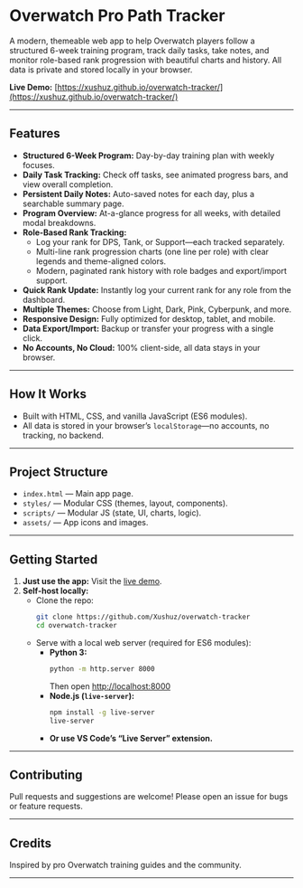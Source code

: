 
# Overwatch Pro Path Tracker

A modern, themeable web app to help Overwatch players follow a structured 6-week training program, track daily tasks, take notes, and monitor role-based rank progression with beautiful charts and history. All data is private and stored locally in your browser.

**Live Demo:** [https://xushuz.github.io/overwatch-tracker/](https://xushuz.github.io/overwatch-tracker/)

---

## Features

- **Structured 6-Week Program:** Day-by-day training plan with weekly focuses.
- **Daily Task Tracking:** Check off tasks, see animated progress bars, and view overall completion.
- **Persistent Daily Notes:** Auto-saved notes for each day, plus a searchable summary page.
- **Program Overview:** At-a-glance progress for all weeks, with detailed modal breakdowns.
- **Role-Based Rank Tracking:**
  - Log your rank for DPS, Tank, or Support—each tracked separately.
  - Multi-line rank progression charts (one line per role) with clear legends and theme-aligned colors.
  - Modern, paginated rank history with role badges and export/import support.
- **Quick Rank Update:** Instantly log your current rank for any role from the dashboard.
- **Multiple Themes:** Choose from Light, Dark, Pink, Cyberpunk, and more.
- **Responsive Design:** Fully optimized for desktop, tablet, and mobile.
- **Data Export/Import:** Backup or transfer your progress with a single click.
- **No Accounts, No Cloud:** 100% client-side, all data stays in your browser.

---

## How It Works

- Built with HTML, CSS, and vanilla JavaScript (ES6 modules).
- All data is stored in your browser’s `localStorage`—no accounts, no tracking, no backend.
---

## Project Structure

- `index.html` — Main app page.
- `styles/` — Modular CSS (themes, layout, components).
- `scripts/` — Modular JS (state, UI, charts, logic).
- `assets/` — App icons and images.

---

## Getting Started

1. **Just use the app:** Visit the [live demo](https://xushuz.github.io/overwatch-tracker/).
2. **Self-host locally:**  
   - Clone the repo:
     ```bash
     git clone https://github.com/Xushuz/overwatch-tracker
     cd overwatch-tracker
     ```
   - Serve with a local web server (required for ES6 modules):
     - **Python 3:**
       ```bash
       python -m http.server 8000
       ```
       Then open [http://localhost:8000](http://localhost:8000)
     - **Node.js (`live-server`):**
       ```bash
       npm install -g live-server
       live-server
       ```
     - **Or use VS Code’s “Live Server” extension.**

---

## Contributing

Pull requests and suggestions are welcome! Please open an issue for bugs or feature requests.

---

## Credits

Inspired by pro Overwatch training guides and the community.

---